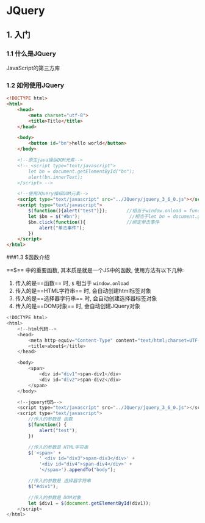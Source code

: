 # JQuery

## 1. 入门

### 1.1 什么是JQuery

JavaScript的第三方库

### 1.2 如何使用JQuery

````html
<!DOCTYPE html>
<html>
    <head>
        <meta charset="utf-8">
        <title>Title</title>
    </head>

    <body>
        <button id="bn">hello world</button>
    </body> 

    <!--原生java操纵DOM元素-->
    <!-- <script type="text/javascript">
        let bn = document.getElementById("bn");
        alert(bn.innerText);
    </script> -->

    <!--使用JQuery操纵DOM元素-->
    <script type="text/javascript" src="../JQuery/jquery_3_6_0.js"></script>
    <script type="text/javascript">
        $(function(){alert("test")});       //相当于window.onload = function(){alert("test")};
        let $bn = $("#bn");                  //相当于let bn = document.getElementById("bn");
        $bn.click(function(){				//绑定单击事件
            alert("单击事件");
        })
    </script>
</html>
````



###1.3 $函数介绍

==$== 中的重要函数, 其本质是就是一个JS中的函数, 使用方法有以下几种:

1. 传入的是==函数== 时, `$` 相当于 `window.onload` 
2. 传入的是==HTML字符串== 时, 会自动创建html标签对象
3. 传入的是==选择器字符串== 时, 会自动创建选择器标签对象
4. 传入的是==DOM对象== 时, 会自动创建JQuery对象  

```JavaScript
<!DOCTYPE html>
<html>
    <!--html代码-->
    <head>
        <meta http-equiv="Content-Type" content="text/html;charset=UTF-8">
        <title>about$</title>
    </head>

    <body>
        <span>
            <div id="div1">span-div1</div>
            <div id="div2">span-div2</div>
        </span>
    </body>

	<!--jquery代码-->
    <script type="text/javascript" src="../JQuery/jquery_3_6_0.js"></script>
    <script type="text/javascript">
        //传入的参数是 函数
        $(function() {
            alert("test");
        })

        //传入的参数是 HTML字符串
        $('<span>' +
            ' <div id="div3">span-div3</div>' +
            '<div id="div4">span-div4</div>' +
            '</span>').appendTo("body");

        //传入的参数是 选择器字符串
        $("#div1");

        //传入的参数是 DOM对象
        let $div1 = $(document.getElementById(div1));
    </script>
</html>
```

